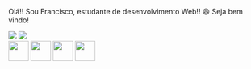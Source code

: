 Olá!! 
Sou Francisco, estudante de desenvolvimento Web!! 😄
Seja bem vindo! 

<div>
<a href = "mailto:franciscocontato2020@gmail.com"><img src="https://img.shields.io/badge/-Gmail-%23333?style=for-the-badge&logo=gmail&logoColor=white" target="_blank"></a>
<a href="https://www.linkedin.com/in/franciscofsmarques" target="_blank"><img src="https://img.shields.io/badge/-LinkedIn-%230077B5?style=for-the-badge&logo=linkedin&logoColor=white" target="_blank"></a> 
</div>

<div>
<img align="center" height:"30" width="40" src="https://cdn.jsdelivr.net/gh/devicons/devicon/icons/javascript/javascript-original.svg" />
<img align="center" height:"30" width="40" src="https://cdn.jsdelivr.net/gh/devicons/devicon/icons/nodejs/nodejs-original.svg" />
<img align="center" height:"30" width="40" src="https://cdn.jsdelivr.net/gh/devicons/devicon/icons/java/java-plain-wordmark.svg" />
<img align="center" height:"30" width="40" src="https://cdn.jsdelivr.net/gh/devicons/devicon/icons/git/git-original.svg" />
</div>

